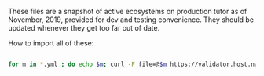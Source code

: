 These files are a snapshot of active ecosystems on production tutor as of November, 2019,
provided for dev and testing convenience. They should be updated whenever they get too
far out of date.

How to import all of these:
```bash

for m in *.yml ; do echo $m; curl -F file=@$m https://validator.host.name/import; done

```
